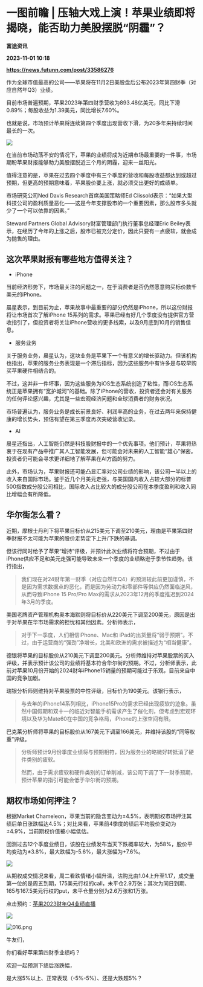 # 一图前瞻 | 压轴大戏上演！苹果业绩即将揭晓，能否助力美股摆脱“阴霾”？
**富途资讯**

**2023-11-01 10:18**

**https://news.futunn.com/post/33586276**

作为全球市值最高的公司——苹果将在11月2日美股盘后公布2023年第四财季（对应自然年Q3）业绩。

目前市场普遍预期，苹果2023年第四财季营收为893.48亿美元，同比下滑0.89%；每股收益为1.39美元，同比增长7.60%。

也就是说，市场预计苹果将连续第四个季度出现营收下滑，为20多年来持续时间最长的一次。

![](https://postimg.futunn.com/16988218686898577936920.png)

在当前市场动荡不安的情况下，苹果的业绩将成为近期市场最重要的一件事，市场期盼苹果财报能够助力美股摆脱近三个月的阴霾，迎来一丝阳光。

值得注意的是，苹果在过去四个季度中有三个季度的营收和每股收益都达到或超过预期，但更高的预期意味着，苹果股价要上涨，就必须交出更好的成绩单。

市场研究公司Ned Davis Research首席美国策略师Ed Clissold表示：“如果大型科技公司的盈利质量恶化——这是今年支撑股市的一个重要因素，那么股市多头就少了一个可以依靠的因素。”

Steward Partners Global Advisory财富管理部门执行董事总经理Eric Beiley表示，在经历了今年的上涨之后，股市已被充分定价，因此只要有一点疲软，就会成为抛售的理由。

这次苹果财报有哪些地方值得关注？
----------------

*   iPhone
    

当前经济形势下，市场最关注的问题之一，在于消费者是否仍然愿意购买标价数千美元的iPhone。

晨星表示，到目前为止，苹果故事中最重要的部分仍然是iPhone，所以这份财报将让市场首次了解iPhone 15系列的需求。苹果已经有好几个季度没有提供官方营收指引了，但投资者将关注iPhone营收的更多线索，以及9月底到10月的销售信息。

*   服务业务
    

关于服务业务，晨星认为，这块业务是苹果下一个有意义的增长驱动力。但该机构也指出，苹果的服务业务表现是一个滞后指标，因为这些服务中有许多是与较早购买苹果硬件相结合的。

不过，这并非一件坏事，因为这些服务为iOS生态系统创造了粘性，而iOS生态系统正是苹果拥有“宽护城河”的基础。除了iPhone的营收，投资者还会对有关服务的任何评论感兴趣，尤其是一些宏观经济问题和全球消费者的财务状况。

市场普遍认为，服务业务是成长前景良好、利润率高的业务，在过去两年来保持健康的增长势头，预估有望在第三季度再次突破营收记录。

*   AI
    

晨星还指出，人工智能仍然是科技股财报中的一个优先事项。他们预计，苹果将热衷于在现有产品中推广其人工智能发展，但可能会对未来的人工智能“雄心”保密。投资者仍可能会寻求更详细地了解苹果在AI方面的努力。

此外，市场认为，苹果财报还可能凸显汇率对公司业绩的影响，该公司一半以上的收入来自国际市场。鉴于近几个月美元走强，与美国国内收入占较大部分的标普500指数成分股公司相比，国际收入占比较大的成分股公司在本季度盈利和收入同比增幅会有所降低。

华尔街怎么看？
-------

近期，摩根士丹利下将苹果目标价从215美元下调至210美元，理由是苹果第四财季财报不太可能为苹果的股价走势定下上升/下跌的基调。

但该行同时给予了苹果“增持”评级，并预计此次业绩将符合预期，不过由于iPhone供应不足和美元走强可能导致未来一个季度的业绩略逊于季节性趋势。该行指出，

> 我们现在对24财年第一财季（对应自然年Q4）的预测较此前更加谨慎，不是因为需求数据点的恶化，而是因为劳动力和零部件等供应仍然面临逆风，从而导致iPhone 15 Pro/Pro Max的需求从2023年12月的季度推迟到2024年3月的季度。

美国老牌资产管理机构奥本海默则将目标价从220美元下调至200美元，原因是出于对苹果在华市场需求的担忧和其他因素。分析师表示，

> 对于下一季度，人们相信iPhone、Mac和 iPad的出货量将“弱于预期”。不过，由于运营商的“强劲”净增长，北美和欧洲的需求被描述为“相当健康”。

德银将苹果的目标股价从210美元下调至200美元。分析师维持对苹果股票的买入评级，并表示预计该公司的业绩将基本符合华尔街的预期。不过，分析师表示，此前对苹果10月份开始的2024财年iPhone15销量的预期可能过于乐观，目前来自中国的竞争加剧。

瑞银分析师则维持对苹果股票的中性评级，目标价为190美元。该银行表示，

> 与去年的iPhone14系列相比，iPhone15Pro的需求已经出现疲软的迹象。虽然中国假期和双十一的临近对智能手机需求产生了催化剂，但考虑到宏观环境以及华为Mate60在中国的竞争格局，iPhone的上涨空间有限。

巴克莱分析师将苹果的目标股价从167美元下调至166美元，并维持该股的“同等权重”评级。

> 分析师预计9月份季度业绩将与预期相符，因为服务业的略微好转抵消了硬件类别的疲软。
> 
> 然而，由于需求疲软和硬件类别的订单削减，该公司下调了下一财季预期，预计苹果的指引可能会低于华尔街的预期。

期权市场如何押注？
---------

根据Market Chameleon，苹果当前的隐含变动为±4.5%，表明期权市场押注其绩后单日涨跌幅达4.5%；对比来看，苹果前4季度的绩后平均股价变动为±4.9%，当前期权价值被小幅低估。

回测过去12个季度业绩日，该股在业绩发布当天下跌概率较大，为58%，股价平均变动为±3.8%，最大跌幅为\-5.6%，最大涨幅为+7.6%。

![](https://postimg.futunn.com/16986522999984043699029.png)

从期权成交情况来看，周二看跌情绪小幅升温，沽购比由1.04上升至1.17，成交量第一位的是周五到期，175美元行权的call，未平仓2.9万张；其次为同日到期、165与167.5美元行权的put，未平仓量分别为2.6万张和1万张。

点击预约：[苹果2023财年Q4业绩直播](https://q.futunn.com/feed/111305857826820)

![](https://postimg.futunn.com/1698825338306589291383.png)

![016.png](https://emoticon.futunn.com/small_emoticon_2212/80px/016.png)

牛友们，

你们看好苹果第四财季业绩吗？

欢迎一起预测下绩后涨跌幅，

是大涨5%以上、正常表现（-5%-5%）、还是大跌超5%？